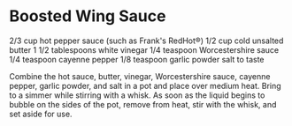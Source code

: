 # Boosted Wing Sauce

2/3 cup hot pepper sauce (such as Frank's RedHot®)
1/2 cup cold unsalted butter
1 1/2 tablespoons white vinegar
1/4 teaspoon Worcestershire sauce
1/4 teaspoon cayenne pepper
1/8 teaspoon garlic powder
salt to taste

Combine the hot sauce, butter, vinegar, Worcestershire sauce, cayenne pepper, garlic powder, and salt in a pot and place over medium heat. 
Bring to a simmer while stirring with a whisk. 
As soon as the liquid begins to bubble on the sides of the pot, remove from heat, stir with the whisk, and set aside for use.